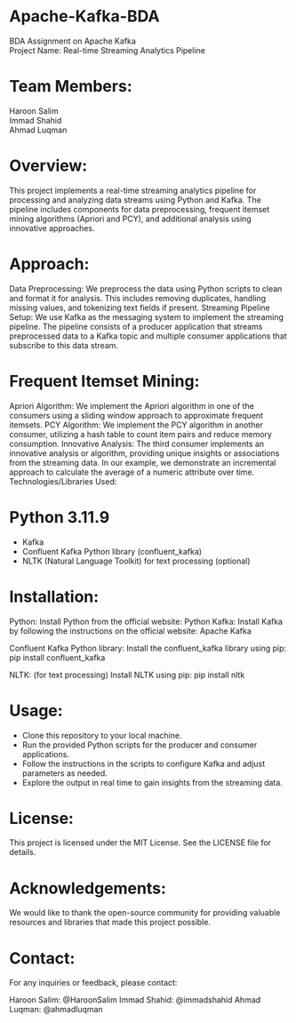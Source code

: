 # Apache-Kafka-BDA
BDA Assignment on Apache Kafka<br>
Project Name: Real-time Streaming Analytics Pipeline

# Team Members:

Haroon Salim<br>
Immad Shahid<br>
Ahmad Luqman<br>
# Overview:
This project implements a real-time streaming analytics pipeline for processing and analyzing data streams using Python and Kafka. The pipeline includes components for data preprocessing, frequent itemset mining algorithms (Apriori and PCY), and additional analysis using innovative approaches.

# Approach:

Data Preprocessing: We preprocess the data using Python scripts to clean and format it for analysis. This includes removing duplicates, handling missing values, and tokenizing text fields if present.
Streaming Pipeline Setup: We use Kafka as the messaging system to implement the streaming pipeline. The pipeline consists of a producer application that streams preprocessed data to a Kafka topic and multiple consumer applications that subscribe to this data stream.

# Frequent Itemset Mining:
Apriori Algorithm: We implement the Apriori algorithm in one of the consumers using a sliding window approach to approximate frequent itemsets.
PCY Algorithm: We implement the PCY algorithm in another consumer, utilizing a hash table to count item pairs and reduce memory consumption.
Innovative Analysis: The third consumer implements an innovative analysis or algorithm, providing unique insights or associations from the streaming data. In our example, we demonstrate an incremental approach to calculate the average of a numeric attribute over time.
Technologies/Libraries Used:

# Python 3.11.9
- Kafka
- Confluent Kafka Python library (confluent_kafka)
- NLTK (Natural Language Toolkit) for text processing (optional)

# Installation:

Python: Install Python from the official website: Python
Kafka: Install Kafka by following the instructions on the official website: Apache Kafka

Confluent Kafka Python library: Install the confluent_kafka library using pip:
pip install confluent_kafka

NLTK: (for text processing) Install NLTK using pip:
pip install nltk

# Usage:

- Clone this repository to your local machine.
- Run the provided Python scripts for the producer and consumer applications.
- Follow the instructions in the scripts to configure Kafka and adjust parameters as needed.
- Explore the output in real time to gain insights from the streaming data.


# License:
This project is licensed under the MIT License. See the LICENSE file for details.

# Acknowledgements:
We would like to thank the open-source community for providing valuable resources and libraries that made this project possible.

# Contact:
For any inquiries or feedback, please contact:

Haroon Salim: @HaroonSalim
Immad Shahid: @immadshahid
Ahmad Luqman: @ahmadluqman

